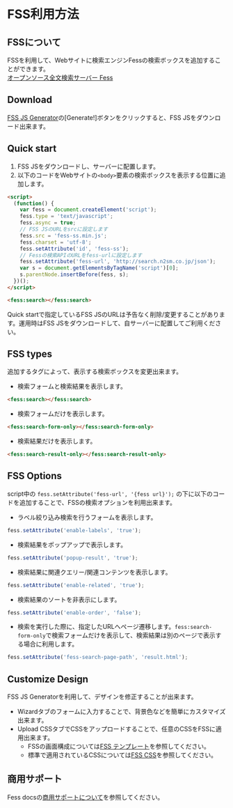 # FSS利用方法

## FSSについて

FSSを利用して、Webサイトに検索エンジンFessの検索ボックスを追加することができます。  
[オープンソース全文検索サーバー Fess](http://fess.codelibs.org/ja/)

## Download

[FSS JS Generator](/)の[Generate!]ボタンをクリックすると、FSS JSをダウンロード出来ます。

## Quick start
1. FSS JSをダウンロードし、サーバーに配置します。
1. 以下のコードをWebサイトの`<body>`要素の検索ボックスを表示する位置に追加します。

```html
<script>
  (function() {
    var fess = document.createElement('script');
    fess.type = 'text/javascript';
    fess.async = true;
    // FSS JSのURLをsrcに設定します
    fess.src = 'fess-ss.min.js';
    fess.charset = 'utf-8';
    fess.setAttribute('id', 'fess-ss');
    // Fessの検索APIのURLをfess-urlに設定します
    fess.setAttribute('fess-url', 'http://search.n2sm.co.jp/json');
    var s = document.getElementsByTagName('script')[0];
    s.parentNode.insertBefore(fess, s);
  })();
</script>

<fess:search></fess:search>
```
Quick startで指定しているFSS JSのURLは予告なく削除/変更することがあります。運用時はFSS JSをダウンロードして、自サーバーに配置してご利用ください。

## FSS types

追加するタグによって、表示する検索ボックスを変更出来ます。

* 検索フォームと検索結果を表示します。
```html
<fess:search></fess:search>
```
* 検索フォームだけを表示します。
```html
<fess:search-form-only></fess:search-form-only>
```
* 検索結果だけを表示します。
```html
<fess:search-result-only></fess:search-result-only>
```

## FSS Options

script中の `fess.setAttribute('fess-url', '{fess url}');` の下に以下のコードを追加することで、FSSの検索オプションを利用出来ます。

* ラベル絞り込み検索を行うフォームを表示します。
```javascript
fess.setAttribute('enable-labels', 'true');
```
* 検索結果をポップアップで表示します。
```javascript
fess.setAttribute('popup-result', 'true');
```
* 検索結果に関連クエリー/関連コンテンツを表示します。
```javascript
fess.setAttribute('enable-related', 'true');
```
* 検索結果のソートを非表示にします。
```javascript
fess.setAttribute('enable-order', 'false');
```
* 検索を実行した際に、指定したURLへページ遷移します。`fess:search-form-only`で検索フォームだけを表示して、検索結果は別のページで表示する場合に利用します。
```javascript
fess.setAttribute('fess-search-page-path', 'result.html');
```

## Customize Design

FSS JS Generatorを利用して、デザインを修正することが出来ます。

* Wizardタブのフォームに入力することで、背景色などを簡単にカスタマイズ出来ます。
* Upload CSSタブでCSSをアップロードすることで、任意のCSSをFSSに適用出来ます。
    * FSSの画面構成については[FSS テンプレート](https://github.com/codelibs/fess-site-search/tree/master/fss/11.4/src/templates)を参照してください。
    * 標準で適用されているCSSについては[FSS CSS](https://github.com/codelibs/fess-site-search/tree/master/fss/11.4/src/css)を参照してください。

## 商用サポート

Fess docsの[商用サポートについて](http://fess.codelibs.org/ja/support-services.html)を参照してください。

